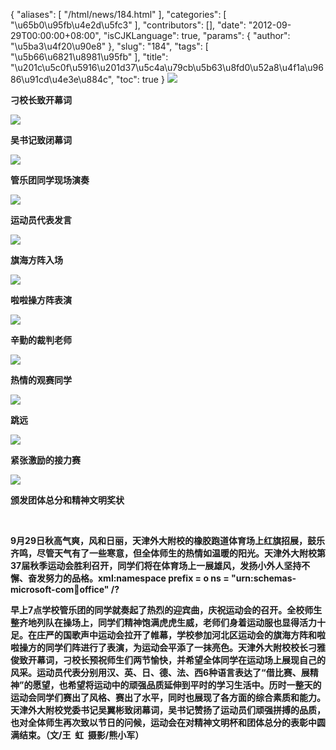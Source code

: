 {
    "aliases": [
        "/html/news/184.html"
    ],
    "categories": [
        "\u65b0\u95fb\u4e2d\u5fc3"
    ],
    "contributors": [],
    "date": "2012-09-29T00:00:00+08:00",
    "isCJKLanguage": true,
    "params": {
        "author": "\u5ba3\u4f20\u90e8"
    },
    "slug": "184",
    "tags": [
        "\u5b66\u6821\u8981\u95fb"
    ],
    "title": "\u201c\u5c0f\u5916\u201d37\u5c4a\u79cb\u5b63\u8fd0\u52a8\u4f1a\u9686\u91cd\u4e3e\u884c",
    "toc": true
}
**![](https://cdn.tfls.online/mirror/full/13f649ddb7c17253023e3d918a281bb90d2c59b9.jpg)**

**刁校长致开幕词**

**![](https://cdn.tfls.online/mirror/full/025bc71335d944a573ce69f787dcbfdbef2c2f33.jpg)**

**吴书记致闭幕词**

**![](https://cdn.tfls.online/mirror/full/09f501048076a418bf1516b69bccc07a8e798aec.jpg)**

**管乐团同学现场演奏**

**![](https://cdn.tfls.online/mirror/full/c573670f992d74d3c2e1f37a3ad136af2dbbfaf2.jpg)**

**运动员代表发言**

**![](https://cdn.tfls.online/mirror/full/61dfaf2fe25b6bf79d37535c14941ab5effa4dd5.jpg)**

**旗海方阵入场**

**![](https://cdn.tfls.online/mirror/full/7c6a01493ae459eae8b05552b6ea4255442274db.jpg)**

**啦啦操方阵表演**

**![](https://cdn.tfls.online/mirror/full/88e1247645939d7b71e89a6e0b4f4f7f7204c566.jpg)**

**辛勤的裁判老师**

**![](https://cdn.tfls.online/mirror/full/f79270b2d8e7435da60d5049e5f8ee717b918879.jpg)**

**热情的观赛同学**

**![](https://cdn.tfls.online/mirror/full/815b3be953268cf7df32a797d5d1dbc1bf263d8e.jpg)**

**跳远**

**![](https://cdn.tfls.online/mirror/full/2b35d0492c6dda111df04b30dd1cb03a9ff3ba47.jpg)**

**紧张激励的接力赛**

**![](https://cdn.tfls.online/mirror/full/7a9ea19f92b8c8cfb4bbf46b5348c4650ccf4934.jpg)**

**颁发团体总分和精神文明奖状**

 

**9月29日秋高气爽，风和日丽，天津外大附校的橡胶跑道体育场上红旗招展，鼓乐齐鸣，尽管天气有了一些寒意，但全体师生的热情如温暖的阳光。天津外大附校第37届秋季运动会胜利召开，同学们将在体育场上一展雄风，发扬小外人坚持不懈、奋发努力的品格。xml:namespace prefix = o ns = "urn:schemas-microsoft-com:office:office" /?**

**早上7点学校管乐团的同学就奏起了热烈的迎宾曲，庆祝运动会的召开。全校师生整齐地列队在操场上，同学们精神饱满虎虎生威，老师们身着运动服也显得活力十足。在庄严的国歌声中运动会拉开了帷幕，学校参加河北区运动会的旗海方阵和啦啦操方的同学们阵进行了表演，为运动会平添了一抹亮色。天津外大附校校长刁雅俊致开幕词，刁校长预祝师生们两节愉快，并希望全体同学在运动场上展现自己的风采。运动员代表分别用汉、英、日、德、法、西6种语言表达了“借比赛、展精神”的愿望，也希望将运动中的顽强品质延伸到平时的学习生活中。历时一整天的运动会同学们赛出了风格、赛出了水平，同时也展现了各方面的综合素质和能力。天津外大附校党委书记吴翼彬致闭幕词，吴书记赞扬了运动员们顽强拼搏的品质，也对全体师生再次致以节日的问候，运动会在对精神文明杯和团体总分的表彰中圆满结束。（文/王  虹  摄影/熊小军）**

